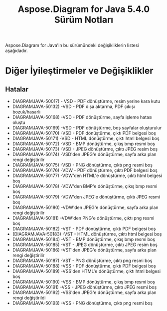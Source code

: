 ﻿---
title: Aspose.Diagram for Java 5.4.0 Sürüm Notları
type: docs
weight: 60
url: /tr/java/aspose-diagram-for-java-5-4-0-release-notes/
---
Aspose.Diagram for Java'in bu sürümündeki değişikliklerin listesi aşağıdadır.
# **Diğer İyileştirmeler ve Değişiklikler**
## **Hatalar**
- DIAGRAMJAVA-50017) - VSD - PDF dönüştürme, resim yerine kara kutu
- DIAGRAMJAVA-50132) -VSD - PDF dışa aktarma, PDF çıkışı bozuk/hasarlı
- DIAGRAMJAVA-50168) -VSD - PDF dönüştürme, sayfa işleme hatası oluştu
- DIAGRAMJAVA-50169) -VSD - PDF dönüştürme, boş sayfalar oluşturulur
- DIAGRAMJAVA-50170) -VSD - PDF dönüştürme, çıktı PDF belgesi boş
- DIAGRAMJAVA-50171) -VSD - HTML dönüştürme, çıktı html belgesi boş
- DIAGRAMJAVA-50172) -VSD - BMP dönüştürme, çıkış bmp resmi boş
- DIAGRAMJAVA-50173) -VSD - JPEG dönüştürme, çıktı JPEG resim boş
- DIAGRAMJAVA-50174) -VSD'den JPEG'e dönüştürme, sayfa arka plan rengi değiştirilir
- DIAGRAMJAVA-50175) -VSD - PNG dönüştürme, çıktı png resmi boş
- DIAGRAMJAVA-50176) -VDW - PDF dönüştürme, çıktı PDF belgesi boş
- DIAGRAMJAVA-50177) -VDW'den HTML'e dönüştürme, çıktı html belgesi boş
- DIAGRAMJAVA-50178) -VDW'den BMP'e dönüştürme, çıkış bmp resmi boş
- DIAGRAMJAVA-50179) -VDW'den JPEG'e dönüştürme, çıktı JPEG resmi boş
- DIAGRAMJAVA-50180) -VDW'den JPEG'e dönüştürme, sayfa arka plan rengi değiştirilir
- DIAGRAMJAVA-50181) -VDW'den PNG'e dönüştürme, çıktı png resmi boş
- DIAGRAMJAVA-50182) -VST - PDF dönüştürme, çıktı PDF belgesi boş
- (DIAGRAMJAVA-50183) -VST - HTML dönüştürme, çıktı html belgesi boş
- DIAGRAMJAVA-50184) -VST - BMP dönüştürme, çıkış bmp resmi boş
- DIAGRAMJAVA-50185) -VST - JPEG dönüştürme, çıktı JPEG resim boş
- DIAGRAMJAVA-50186) -VST'den JPEG'e dönüştürme, sayfa arka plan rengi değiştirilir
- DIAGRAMJAVA-50187) -VST - PNG dönüştürme, çıktı png resmi boş
- DIAGRAMJAVA-50188) -VSS - PDF dönüştürme, çıktı PDF belgesi boş
- DIAGRAMJAVA-50189) -VSS'den HTML'e dönüştürme, çıktı html belgesi boş
- DIAGRAMJAVA-50190) -VSS - BMP dönüştürme, çıkış bmp resmi boş
- DIAGRAMJAVA-50191) -VSS - JPEG dönüştürme, çıktı JPEG resmi boş
- DIAGRAMJAVA-50192) -VSS'den JPEG'e dönüştürme, sayfa arka plan rengi değiştirildi
- DIAGRAMJAVA-50193) -VSS - PNG dönüştürme, çıktı png resmi boş

